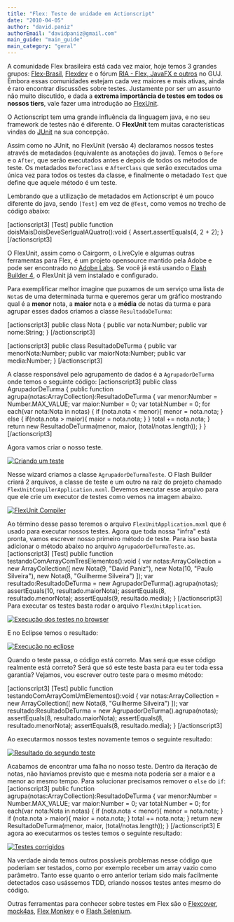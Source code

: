 ```yaml
---
title: "Flex: Teste de unidade em Actionscript"
date: "2010-04-05"
author: "david.paniz"
authorEmail: "davidpaniz@gmail.com"
main_guide: "main_guide"
main_category: "geral"
---
```


A comunidade Flex brasileira está cada vez maior, hoje temos 3 grandes grupos: [Flex-Brasil](http://br.groups.yahoo.com/group/flex-brasil/), [Flexdev](http://groups.google.com/group/flexdev) e o fórum [RIA - Flex, JavaFX e outros](http://guj.com.br/forums/show/24.java) no GUJ. Embora essas comunidades estejam cada vez maiores e mais ativas, ainda é raro encontrar discussões sobre testes. Justamente por ser um assunto não muito discutido, e dada a **extrema importância de testes em todos os nossos tiers**, vale fazer uma introdução ao [FlexUnit](http://flexunit.org/).

O Actionscript tem uma grande influência da linguagem java, e no seu framework de testes não é diferente. O **FlexUnit** tem muitas características vindas do [JUnit](http://www.junit.org/) na sua concepção.

Assim como no JUnit, no FlexUnit (versão 4) declaramos nossos testes através de metadados (equivalente as anotações do java). Temos o `Before` e o `After`, que serão executados antes e depois de todos os métodos de teste. Os metadados `BeforeClass` e `AfterClass` que serão executados uma única vez para todos os testes da classe, e finalmente o metadado `Test` que define que aquele método é um teste.

Lembrando que a utilização de metadados em Actionscript é um pouco diferente do java, sendo `[Test]` em vez de `@Test`, como vemos no trecho de código abaixo:

\[actionscript3\] \[Test\] public function doisMaisDoisDeveSerIgualAQuatro():void { Assert.assertEquals(4, 2 + 2); } \[/actionscript3\]

O FlexUnit, assim como o Cairgorm, o LiveCyle e algumas outras ferramentas para Flex, é um projeto opensource mantido pela Adobe e pode ser encontrado no [Adobe Labs](http://labs.adobe.com/). Se você já está usando o [Flash Builder 4](http://www.adobe.com/products/flashbuilder/), o FlexUnit já vem instalado e configurado.

Para exemplificar melhor imagine que puxamos de um serviço uma lista de `Nota`s de uma determinada turma e queremos gerar um gráfico mostrando qual é a **menor** nota, a **maior** nota e a **média** de notas da turma e para agrupar esses dados criamos a classe `ResultadoDeTurma`:

\[actionscript3\] public class Nota { public var nota:Number; public var nome:String; } \[/actionscript3\]

\[actionscript3\] public class ResultadoDeTurma { public var menorNota:Number; public var maiorNota:Number; public var media:Number; } \[/actionscript3\]

A classe responsável pelo agrupamento de dados é a `AgrupadorDeTurma` onde temos o seguinte código: \[actionscript3\] public class AgrupadorDeTurma { public function agrupa(notas:ArrayCollection):ResultadoDeTurma { var menor:Number = Number.MAX\_VALUE; var maior:Number = 0; var total:Number = 0; for each(var nota:Nota in notas) { if (nota.nota < menor){ menor = nota.nota; } else { if(nota.nota > maior){ maior = nota.nota; } } total += nota.nota; } return new ResultadoDeTurma(menor, maior, (total/notas.length)); } } \[/actionscript3\]

Agora vamos criar o nosso teste.

[![Criando um teste](https://blog.caelum.com.br/wp-content/uploads/2010/04/Screen-shot-2010-04-05-at-4.00.30-PM-300x152.png "Criando um teste")](https://blog.caelum.com.br/wp-content/uploads/2010/04/Screen-shot-2010-04-05-at-4.00.30-PM.png)

Nesse wizard criamos a classe `AgrupadorDeTurmaTeste`. O Flash Builder criará 2 arquivos, a classe de teste e um outro na raiz do projeto chamado `FlexUnitCompilerApplication.mxml`. Devemos executar esse arquivo para que ele crie um executor de testes como vemos na imagem abaixo.

[![](https://blog.caelum.com.br/wp-content/uploads/2010/04/Screen-shot-2010-04-05-at-4.04.10-PM-300x227.png "FlexUnit Compiler")](https://blog.caelum.com.br/wp-content/uploads/2010/04/Screen-shot-2010-04-05-at-4.04.10-PM.png)

Ao término desse passo teremos o arquivo `FlexUnitApplication.mxml` que é usado para executar nossos testes. Agora que toda nossa "infra" está pronta, vamos escrever nosso primeiro método de teste. Para isso basta adicionar o método abaixo no arquivo `AgrupadorDeTurmaTeste.as`. \[actionscript3\] \[Test\] public function testandoComArrayComTresElementos():void { var notas:ArrayCollection = new ArrayCollection(\[ new Nota(9, "David Paniz"), new Nota(10, "Paulo Silveira"), new Nota(8, "Guilherme Silveira") \]); var resultado:ResultadoDeTurma = new AgrupadorDeTurma().agrupa(notas); assertEquals(10, resultado.maiorNota); assertEquals(8, resultado.menorNota); assertEquals(9, resultado.media); } \[/actionscript3\] Para executar os testes basta rodar o arquivo `FlexUnitApplication`.

[![](https://blog.caelum.com.br/wp-content/uploads/2010/04/Screen-shot-2010-04-05-at-4.20.57-PM-300x187.png "Execução dos testes no browser")](https://blog.caelum.com.br/wp-content/uploads/2010/04/Screen-shot-2010-04-05-at-4.20.57-PM.png)

E no Eclipse temos o resultado:

[![](https://blog.caelum.com.br/wp-content/uploads/2010/04/Screen-shot-2010-04-05-at-4.21.24-PM-300x44.png "Execução no eclipse")](https://blog.caelum.com.br/wp-content/uploads/2010/04/Screen-shot-2010-04-05-at-4.21.24-PM.png)

Quando o teste passa, o código está correto. Mas será que esse código realmente está correto? Será que só este teste basta para eu ter toda essa garantia? Vejamos, vou escrever outro teste para o mesmo método:

\[actionscript3\] \[Test\] public function testandoComArrayComUmElementos():void { var notas:ArrayCollection = new ArrayCollection(\[ new Nota(8, "Guilherme Silveira") \]); var resultado:ResultadoDeTurma = new AgrupadorDeTurma().agrupa(notas); assertEquals(8, resultado.maiorNota); assertEquals(8, resultado.menorNota); assertEquals(8, resultado.media); } \[/actionscript3\]

Ao executarmos nossos testes novamente temos o seguinte resultado:

[![](https://blog.caelum.com.br/wp-content/uploads/2010/04/Screen-shot-2010-04-05-at-4.32.25-PM-300x110.png "Resultado do segundo teste")](https://blog.caelum.com.br/wp-content/uploads/2010/04/Screen-shot-2010-04-05-at-4.32.25-PM.png)

Acabamos de encontrar uma falha no nosso teste. Dentro da iteração de notas, não havíamos previsto que e mesma nota poderia ser a maior e a menor ao mesmo tempo. Para solucionar precisamos remover o `else` do `if`: \[actionscript3\] public function agrupa(notas:ArrayCollection):ResultadoDeTurma { var menor:Number = Number.MAX\_VALUE; var maior:Number = 0; var total:Number = 0; for each(var nota:Nota in notas) { if (nota.nota < menor){ menor = nota.nota; } if (nota.nota > maior){ maior = nota.nota; } total += nota.nota; } return new ResultadoDeTurma(menor, maior, (total/notas.length)); } \[/actionscript3\] E agora ao executarmos os testes temos o seguinte resultado:

[![](https://blog.caelum.com.br/wp-content/uploads/2010/04/Screen-shot-2010-04-05-at-6.10.37-PM-300x63.png "Testes corrigidos")](https://blog.caelum.com.br/wp-content/uploads/2010/04/Screen-shot-2010-04-05-at-6.10.37-PM.png)

Na verdade ainda temos outros possíveis problemas nesse código que poderiam ser testados, como por exemplo receber um array vazio como parâmetro. Tanto esse quanto o erro anterior teriam sido mais facilmente detectados caso usássemos TDD, criando nossos testes antes mesmo do código.

Outras ferramentas para conhecer sobre testes em Flex são o [Flexcover](http://code.google.com/p/flexcover/), [mock4as](http://code.google.com/p/mock4as/), [Flex Monkey](http://www.gorillalogic.com/flexmonkey) e o [Flash Selenium](http://code.google.com/p/flash-selenium/).
